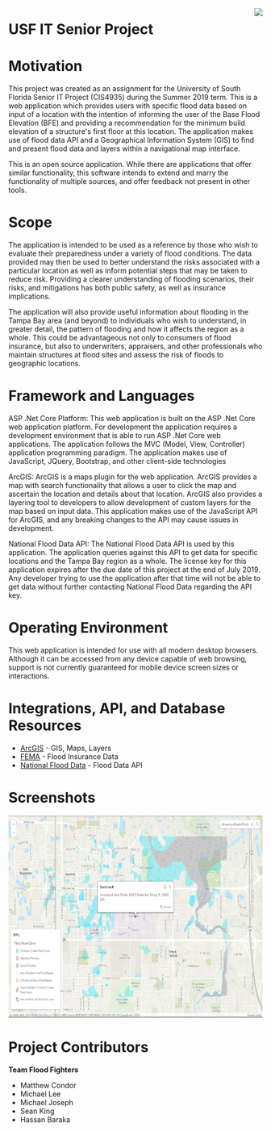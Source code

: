 <a href="https://www.usf.edu/it" target="_blank"><img align="right" src="https://cdn.usf.edu/_resources/images/v3/global/png/logo-classic-stacked.png"></a>
# USF IT Senior Project

# Motivation 
This project was created as an assignment for the University of South Florida Senior IT Project (CIS4935) during the Summer 2019 term. This is a web application which provides users with specific flood data based on input of a location with the intention of informing the user of the Base Flood Elevation (BFE) and providing a recommendation for the minimum  build elevation of a structure's first floor at this location. The application makes use of flood data API and a Geographical Information System (GIS) to find and present flood data and layers within a navigational map interface.  

This is an open source application. While there are applications that offer similar functionality, this software intends to extend and marry the functionality of multiple sources, and offer feedback not present in other tools. 

# Scope
The application is intended to be used as a reference by those who wish to evaluate their preparedness under a variety of flood conditions. The data provided may then be used to better understand the risks associated with a particular location as well as inform potential steps that may be taken to reduce risk. Providing a clearer understanding of flooding scenarios, their risks, and mitigations has both public safety, as well as insurance implications.

The application will also provide useful information about flooding in the Tampa Bay area (and beyond) to individuals who wish to understand, in greater detail, the pattern of flooding and how it affects the region as a whole. This could be advantageous not only to consumers of flood insurance, but also to underwriters, appraisers, and other professionals who maintain structures at flood sites and assess the risk of floods to geographic locations. 

# Framework and Languages
ASP .Net Core Platform:  This web application is built on the ASP .Net Core web application platform.  For development the application requires a development environment that is able to run ASP .Net Core web applications. The application follows the MVC (Model, View, Controller) application programming paradigm. The application makes use of JavaScript, JQuery, Bootstrap, and other client-side technologies

ArcGIS: ArcGIS is a maps plugin for the web application. ArcGIS provides a map with search functionality that allows a user to click the map and ascertain the location and details about that location. ArcGIS also provides a layering tool to developers to allow development of custom layers for the map based on input data. This application makes use of the JavaScript API for ArcGIS, and any breaking changes to the API may cause issues in development. 

National Flood Data API:  The National Flood Data API is used by this application. The application queries against this API to get data for specific locations and the Tampa Bay region as a whole. The license key for this application expires after the due date of this project at the end of July 2019. Any developer trying to use the application after that time will not be able to get data without further contacting National Flood Data regarding the API key. 

# Operating Environment
This web application is intended for use with all modern desktop browsers. Although it can be accessed from any device capable of web browsing, support is not currently guaranteed for mobile device screen sizes or interactions.

# Integrations, API, and Database Resources
- <a href="https://developers.arcgis.com/">ArcGIS</a> - GIS, Maps, Layers
- <a href="https://www.fema.gov/flood-insurance-rate-map-firm">FEMA</a> - Flood Insurance Data
- <a href="http://nationalflooddata.com/flood/floodapi/">National Flood Data</a> - Flood Data API

# Screenshots
<img width="800" height="400" src="https://github.com/mcondorusf/SeniorProjectIT/blob/master/usf_flood_data.PNG?raw=true">



# Project Contributors
**Team Flood Fighters**
- Matthew Condor
- Michael Lee
- Michael Joseph
- Sean King
- Hassan Baraka
